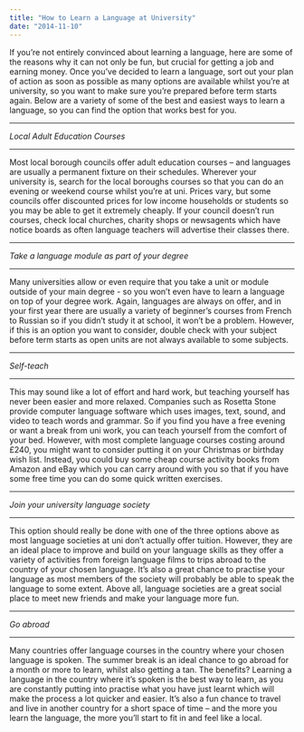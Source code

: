 ```yaml
---
title: "How to Learn a Language at University"
date: "2014-11-10"
---
```


If you’re not entirely convinced about learning a language, here are some of the reasons why it can not only be fun, but crucial for getting a job and earning money. Once you’ve decided to learn a language, sort out your plan of action as soon as possible as many options are available whilst you’re at university, so you want to make sure you’re prepared before term starts again. Below are a variety of some of the best and easiest ways to learn a language, so you can find the option that works best for you. 

___

_Local Adult Education Courses_

___

Most local borough councils offer adult education courses – and languages are usually a permanent fixture on their schedules. Wherever your university is, search for the local boroughs courses so that you can do an evening or weekend course whilst you’re at uni. Prices vary, but some councils offer discounted prices for low income households or students so you may be able to get it extremely cheaply. If your council doesn’t run courses, check local churches, charity shops or newsagents which have notice boards as often language teachers will advertise their classes there. 

___

_Take a language module as part of your degree_

___

Many universities allow or even require that you take a unit or module outside of your main degree - so you won’t even have to learn a language on top of your degree work. Again, languages are always on offer, and in your first year there are usually a variety of beginner’s courses from French to Russian so if you didn’t study it at school, it won’t be a problem. However, if this is an option you want to consider, double check with your subject before term starts as open units are not always available to some subjects. 

___

_Self-teach_

___

This may sound like a lot of effort and hard work, but teaching yourself has never been easier and more relaxed. Companies such as Rosetta Stone provide computer language software which uses images, text, sound, and video to teach words and grammar. So if you find you have a free evening or want a break from uni work, you can teach yourself from the comfort of your bed. However, with most complete language courses costing around £240, you might want to consider putting it on your Christmas or birthday wish list.  Instead, you could buy some cheap course activity books from Amazon and eBay which you can carry around with you so that if you have some free time you can do some quick written exercises. 

___

_Join your university language society_

___

This option should really be done with one of the three options above as most language societies at uni don’t actually offer tuition. However, they are an ideal place to improve and build on your language skills as they offer a variety of activities from foreign language films to trips abroad to the country of your chosen language. It’s also a great chance to practise your language as most members of the society will probably be able to speak the language to some extent. Above all, language societies are a great social place to meet new friends and make your language more fun.  

___

_Go abroad_

___

Many countries offer language courses in the country where your chosen language is spoken. The summer break is an ideal chance to go abroad for a month or more to learn, whilst also getting a tan. The benefits? Learning a language in the country where it’s spoken is the best way to learn, as you are constantly putting into practise what you have just learnt which will make the process a lot quicker and easier. It’s also a fun chance to travel and live in another country for a short space of time – and the more you learn the language, the more you’ll start to fit in and feel like a local.
